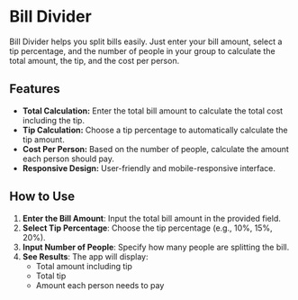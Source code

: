 # Bill Divider

Bill Divider helps you split bills easily. Just enter your bill amount, select a tip percentage, and the number of people in your group to calculate the total amount, the tip, and the cost per person.

## Features

- **Total Calculation:** Enter the total bill amount to calculate the total cost including the tip.
- **Tip Calculation:** Choose a tip percentage to automatically calculate the tip amount.
- **Cost Per Person:** Based on the number of people, calculate the amount each person should pay.
- **Responsive Design:** User-friendly and mobile-responsive interface.

## How to Use

1. **Enter the Bill Amount**: Input the total bill amount in the provided field.
2. **Select Tip Percentage**: Choose the tip percentage (e.g., 10%, 15%, 20%).
3. **Input Number of People**: Specify how many people are splitting the bill.
4. **See Results**: The app will display:
   - Total amount including tip
   - Total tip
   - Amount each person needs to pay
